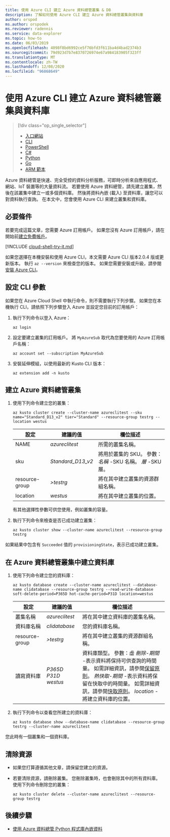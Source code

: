 ```yaml
---
title: 使用 Azure CLI 建立 Azure 資料總管叢集 & DB
description: 了解如何使用 Azure CLI 建立 Azure 資料總管叢集與資料庫
author: orspod
ms.author: orspodek
ms.reviewer: radennis
ms.service: data-explorer
ms.topic: how-to
ms.date: 06/03/2019
ms.openlocfilehash: 4098f8bd6992ce5f76bfd3f611ba4d4bad2374b3
ms.sourcegitcommit: 79d923d7b7e8370726974e67a984183905f323ff
ms.translationtype: MT
ms.contentlocale: zh-TW
ms.lasthandoff: 12/08/2020
ms.locfileid: "96868649"
---
```

# <a name="create-an-azure-data-explorer-cluster-and-database-by-using-azure-cli"></a>使用 Azure CLI 建立 Azure 資料總管叢集與資料庫

> [!div class="op_single_selector"]
> * [入口網站](create-cluster-database-portal.md)
> * [CLI](create-cluster-database-cli.md)
> * [PowerShell](create-cluster-database-powershell.md)
> * [C#](create-cluster-database-csharp.md)
> * [Python](create-cluster-database-python.md)
> * [Go](create-cluster-database-go.md)
> * [ARM 範本](create-cluster-database-resource-manager.md)

Azure 資料總管是快速、完全受控的資料分析服務，可即時分析來自應用程式、網站、IoT 裝置等的大量資料流。 若要使用 Azure 資料總管，請先建立叢集，然後在該叢集中建立一或多個資料庫。 然後將資料內嵌 (載入) 至資料庫，讓您可以對資料執行查詢。 在本文中，您會使用 Azure CLI 來建立叢集和資料庫。

## <a name="prerequisites"></a>必要條件

若要完成這篇文章，您需要 Azure 訂用帳戶。 如果您沒有 Azure 訂用帳戶，請在開始前[建立免費帳戶](https://azure.microsoft.com/free/)。

[!INCLUDE [cloud-shell-try-it.md](includes/cloud-shell-try-it.md)]

如果您選擇在本機安裝和使用 Azure CLI，本文需要 Azure CLI 版本2.0.4 版或更新版本。 執行 `az --version` 來檢查您的版本。 如果您需要安裝或升級，請參閱[安裝 Azure CLI](/cli/azure/install-azure-cli)。

## <a name="configure-the-cli-parameters"></a>設定 CLI 參數

如果您在 Azure Cloud Shell 中執行命令，則不需要執行下列步驟。 如果您在本機執行 CLI，請依照下列步驟登入 Azure 並設定您目前的訂用帳戶：

1. 執行下列命令以登入 Azure：

    ```azurecli-interactive
    az login
    ```

1. 設定要建立叢集的訂用帳戶。 將 `MyAzureSub` 取代為您要使用的 Azure 訂用帳戶名稱：

    ```azurecli-interactive
    az account set --subscription MyAzureSub
    ```
   
1. 安裝延伸模組，以使用最新的 Kusto CLI 版本：

    ```azurecli-interactive
    az extension add -n kusto
    ```

## <a name="create-the-azure-data-explorer-cluster"></a>建立 Azure 資料總管叢集

1. 使用下列命令建立您的叢集：

    ```azurecli-interactive
    az kusto cluster create --cluster-name azureclitest --sku name="Standard_D13_v2" tier="Standard" --resource-group testrg --location westus
    ```

   |**設定** | **建議的值** | **欄位描述**|
   |---|---|---|
   | NAME | *azureclitest* | 所需的叢集名稱。|
   | sku | *Standard_D13_v2* | 將用於叢集的 SKU。 參數： *名稱* -SKU 名稱。 *層* -SKU 層。 |
   | resource-group | *>testrg* | 將在其中建立叢集的資源群組名稱。 |
   | location | *westus* | 將在其中建立叢集的位置。 |

    有其他選擇性參數可供您使用，例如叢集的容量。

1. 執行下列命令來檢查是否已成功建立叢集：

    ```azurecli-interactive
    az kusto cluster show --cluster-name azureclitest --resource-group testrg
    ```

如果結果中包含有 `Succeeded` 值的 `provisioningState`，表示已成功建立叢集。

## <a name="create-the-database-in-the-azure-data-explorer-cluster"></a>在 Azure 資料總管叢集中建立資料庫

1. 使用下列命令建立您的資料庫：

    ```azurecli-interactive
    az kusto database create --cluster-name azureclitest --database-name clidatabase --resource-group testrg --read-write-database soft-delete-period=P365D hot-cache-period=P31D location=westus
    ```

   |**設定** | **建議的值** | **欄位描述**|
   |---|---|---|
   | 叢集名稱 | *azureclitest* | 將在其中建立資料庫的叢集名稱。|
   | 資料庫名稱 | *clidatabase* | 您的資料庫名稱。|
   | resource-group | *>testrg* | 將在其中建立叢集的資源群組名稱。 |
   | 讀寫資料庫 | *P365D* *P31D* *westus* | 資料庫類型。 參數：虛 *刪除-期間* -表示資料將保持可供查詢的時間量。 如需詳細資訊，請參閱[保留原則](kusto/management/retentionpolicy.md)。 *熱快取-期間* -表示資料將保留在快取中的時間量。 如需詳細資訊，請參閱[快取原則](kusto/management/cachepolicy.md)。 *location* -將建立資料庫的位置。 |

1. 執行下列命令以查看您所建立的資料庫：

    ```azurecli-interactive
    az kusto database show --database-name clidatabase --resource-group testrg --cluster-name azureclitest
    ```

您此時有一個叢集和一個資料庫。

## <a name="clean-up-resources"></a>清除資源

* 如果您打算遵循其他文章，請保留您建立的資源。
* 若要清除資源，請刪除叢集。 您刪除叢集時，也會刪除其中的所有資料庫。 使用下列命令刪除您的叢集：

    ```azurecli-interactive
    az kusto cluster delete --cluster-name azureclitest --resource-group testrg
    ```

## <a name="next-steps"></a>後續步驟

* [使用 Azure 資料總管 Python 程式庫內嵌資料](python-ingest-data.md)
